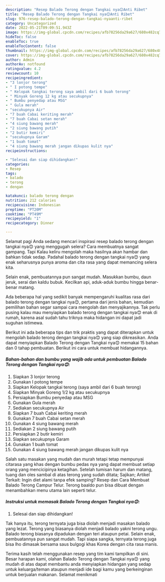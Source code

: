 ```yaml
---
description: "Resep Balado Terong dengan Tangkai nya😊Anti Ribet"
title: "Resep Balado Terong dengan Tangkai nya😊Anti Ribet"
slug: 976-resep-balado-terong-dengan-tangkai-nyaanti-ribet
category: Uncategorized
date: 2022-05-21T09:09:51.943Z
image: https://img-global.cpcdn.com/recipes/afb78256da29a627/680x482cq70/balado-terong-dengan-tangkai-nya-foto-resep-utama.jpg
hideToc: false
enableToc: true
enableTocContent: false
thumbnail: https://img-global.cpcdn.com/recipes/afb78256da29a627/680x482cq70/balado-terong-dengan-tangkai-nya-foto-resep-utama.jpg
cover: https://img-global.cpcdn.com/recipes/afb78256da29a627/680x482cq70/balado-terong-dengan-tangkai-nya-foto-resep-utama.jpg
author: Admin
authorAv: notfound
ratingvalue: 4.2
reviewcount: 10
recipeingredient:
- "3 lonjor terong"
- " I potong tempe"
- " Kelopak tangkai terong saya ambil dari 6 buah terong"
- " Minyak Goreng 12 kg atau secukupnya"
- " Bumbu penyedap atau MSG"
- " Gula merah"
- "secukupnya Air"
- "7 buah Cabai keriting merah"
- "7 buah Cabai setan merah"
- "4 siung bawang merah"
- "2 siung bawang putih"
- "2 butir kemiri"
- "secukupnya Garam"
- "1 buah tomat"
- "4 siung bawang merah jangan dikupas kulit nya"
recipeinstructions:

- "Selesai dan siap dihidangkan!"
categories:
- Resep
tags:
- balado
- terong
- dengan

katakunci: balado terong dengan 
nutrition: 212 calories
recipecuisine: Indonesian
preptime: "PT20M"
cooktime: "PT49M"
recipeyield: "1"
recipecategory: Dinner

---
```



Selamat pagi Anda sedang mencari inspirasi resep balado terong dengan tangkai nya😊 yang menggugah selera? Cara membuatnya sangat gampang. Tapi Kalau keliru mengolah maka hasilnya akan hambar dan bahkan tidak sedap. Padahal balado terong dengan tangkai nya😊 yang enak seharusnya punya aroma dan cita rasa yang dapat memancing selera kita.


Selain enak, pembuatannya pun sangat mudah. Masukkan bumbu, daun jeruk, serai dan kaldu bubuk. Kecilkan api, aduk-aduk bumbu hingga benar-benar matang.

Ada beberapa hal yang sedikit banyak mempengaruhi kualitas rasa dari balado terong dengan tangkai nya😊, pertama dari jenis bahan, kemudian pemilihan bahan segar sampai cara mengolah dan menyajikannya. Tak perlu pusing kalau mau menyiapkan balado terong dengan tangkai nya😊 enak di rumah, karena asal sudah tahu triknya maka hidangan ini dapat jadi suguhan istimewa.


Berikut ini ada beberapa tips dan trik praktis yang dapat diterapkan untuk mengolah balado terong dengan tangkai nya😊 yang siap dikreasikan. Anda dapat menyiapkan Balado Terong dengan Tangkai nya😊 memakai 15 bahan dan 0 tahap pembuatan. Berikut ini cara untuk membuat hidangannya.

<!--inarticleads1-->

##### Bahan-bahan dan bumbu yang wajib ada untuk pembuatan Balado Terong dengan Tangkai nya😊:

1. Siapkan 3 lonjor terong
1. Gunakan  I potong tempe
1. Siapkan  Kelopak tangkai terong (saya ambil dari 6 buah terong)
1. Siapkan  Minyak Goreng 1/2 kg atau secukupnya
1. Persiapkan  Bumbu penyedap atau MSG
1. Gunakan  Gula merah
1. Sediakan secukupnya Air
1. Siapkan 7 buah Cabai keriting merah
1. Gunakan 7 buah Cabai setan merah
1. Gunakan 4 siung bawang merah
1. Sediakan 2 siung bawang putih
1. Persiapkan 2 butir kemiri
1. Siapkan secukupnya Garam
1. Gunakan 1 buah tomat
1. Gunakan 4 siung bawang merah jangan dikupas kulit nya


Salah satu masakan yang mudah dan murah tetapi tetap mempunyai citarasa yang khas dengan bumbu pedas nya yang dapat membuat setiap orang yang mencicipinya ketagihan. Setelah tumisan harum dan matang, tuang dan oles sambal di atas terong yang sudah ditata; Sajikan; Artikel Terkait: Ingin diet alami tanpa efek samping? Resep dan Cara Membuat Balado Terong Campur Telur. Terong baaldo pun bisa dibuat dengan menambahkan menu utama lain seperti telur. 

<!--inarticleads2-->

##### Instruksi untuk memasak Balado Terong dengan Tangkai nya😊:


1. Selesai dan siap dihidangkan!

Tak hanya itu, terong ternyata juga bisa diolah menjadi masakan balado yang lezat. Terong yang biasanya diolah menjadi balado yakni terong ungu. Balado terong biasanya dipadukan dengan teri ataupun petai. Selain enak, pembuatannya pun sangat mudah. Tapi siapa sangka, ternyata terong juga bisa lho dimasak bersama saus bulgogi khas Korea dengan cita rasa manis. 

Terima kasih telah menggunakan resep yang tim kami tampilkan di sini. Besar harapan kami, olahan Balado Terong dengan Tangkai nya😊 yang mudah di atas dapat membantu anda menyiapkan hidangan yang sedap untuk keluarga/teman ataupun menjadi ide bagi kamu yang berkeinginan untuk berjualan makanan. Selamat menikmati

